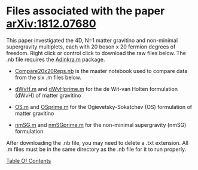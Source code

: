 # Files associated with the paper [arXiv:1812.07680 ](https://arxiv.org/pdf/1812.07680.pdf)
This paper investigated the 4D, N=1 matter gravitino and non-minimal supergravity multiplets, each with 20 boson x 20 fermion degrees of freedom. Right click or control click to download the raw files below. The .nb file requires the [Adinkra.m](https://hepthools.github.io/Adinkra/) package.


* [Compare20x20Reps.nb](https://raw.githubusercontent.com/HEPTHools/Data/master/20x20/Compare20x20Reps.nb) is the master notebook used to compare data from the six .m files below.

* [dWvH.m](https://raw.githubusercontent.com/HEPTHools/Data/master/20x20/dWvH.m) and [dWvHprime.m](https://raw.githubusercontent.com/HEPTHools/Data/master/20x20/dWvHprime.m)  for the de Wit-van Holten formulation (dWvH) of matter gravitino 

* [OS.m](https://raw.githubusercontent.com/HEPTHools/Data/master/20x20/OS.m) and [OSprime.m](https://raw.githubusercontent.com/HEPTHools/Data/master/20x20/OSprime.m) for the Ogievetsky-Sokatchev (OS) formulation of matter gravitino

* [nmSG.m](https://raw.githubusercontent.com/HEPTHools/Data/master/20x20/nmSG.m) and [nmSGprime.m](https://raw.githubusercontent.com/HEPTHools/Data/master/20x20/nmSGprime.m) for the non-minimal supergravity (nmSG) formulation

After downloading the .nb file, you may need to delete a .txt extension. All .m files must be in the same directory as the .nb file for it to run properly.

[Table Of Contents](https://hepthools.github.io/Data/)
